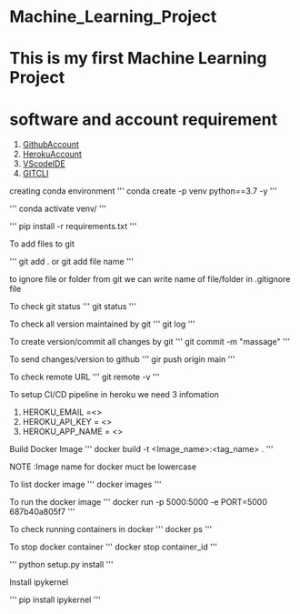# Machine_Learning_Project
# This is my first Machine Learning Project 
# software and account requirement

1. [GithubAccount](https://github.com/rohitpache29/Machine_Learning_Project)
2. [HerokuAccount](https://id.heroku.com/login)
3. [VScodeIDE](https://code.visualstudio.com/)
4. [GITCLI](https://git-scm.com/book/en/v2/Getting-Started-The-Command-Line)


creating conda environment 
'''
conda create -p venv python==3.7 -y
'''

'''
conda activate venv/
'''

'''
pip install -r requirements.txt
'''

To add files to git

'''
git add .
or
git add file name
'''

to ignore file or folder from git we can write name of file/folder in .gitignore file 

To check git status
'''
git status
'''

To check all version maintained by git
'''
git log
'''

To create version/commit all changes by git
'''
git commit -m "massage"
'''

To send changes/version to github
'''
gir push origin main
'''

To check remote URL
'''
git remote -v
'''

To setup CI/CD pipeline in heroku we need 3 infomation

1. HEROKU_EMAIL =<>
2. HEROKU_API_KEY = <>
3. HEROKU_APP_NAME = <>


Build Docker Image
'''
docker build -t <Image_name>:<tag_name> .
'''

NOTE :Image name for docker muct be lowercase

To list docker image
'''
docker images 
'''

To run the  docker image 
'''
docker run -p 5000:5000 -e PORT=5000 687b40a805f7
'''

To check running containers in docker
'''
docker ps
'''

To stop docker container
'''
docker stop container_id
'''

'''
python setup.py install
'''

Install ipykernel

'''
pip install ipykernel
'''